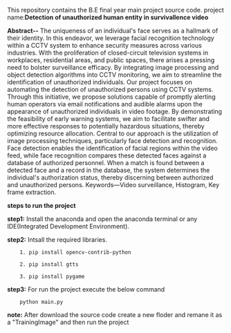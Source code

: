 This repository contains the B.E final year main project source code.
project name:**Detection of unauthorized human entity in survivallence video**

**Abstract--** The uniqueness of an individual's face serves as a hallmark of their identity. In this endeavor, we leverage facial recognition technology within a CCTV system to enhance security measures across various industries. With the proliferation of closed-circuit television systems in workplaces, residential areas, and public spaces, there arises a pressing need to bolster surveillance efficacy. By integrating image processing and object detection algorithms into CCTV monitoring, we aim to streamline the identification of unauthorized individuals.
Our project focuses on automating the detection of unauthorized persons using CCTV systems. Through this initiative, we propose solutions capable of promptly alerting human operators via email notifications and audible alarms upon the appearance of unauthorized individuals in video footage. By demonstrating the feasibility of early warning systems, we aim to facilitate swifter and more effective responses to potentially hazardous situations, thereby optimizing resource allocation.
Central to our approach is the utilization of image processing techniques, particularly face detection and recognition. Face detection enables the identification of facial regions within the video feed, while face recognition compares these detected faces against a database of authorized personnel. When a match is found between a detected face and a record in the database, the system determines the individual's authorization status, thereby discerning between authorized and unauthorized persons.
Keywords—Video surveillance, Histogram, Key frame extraction.


**steps to run the project**

**step1:** Install the anaconda and open the anaconda terminal or any IDE(Integrated Development Environment).

**step2:** Intsall the required libraries.

        1. pip install opencv-contrib-python
        
        2. pip install gtts
        
        3. pip install pygame
        
**step3:** For run the project execute the below command

        python main.py

**note:** After download the source code create a new floder and remane it as a "TrainingImage" and then run the project

